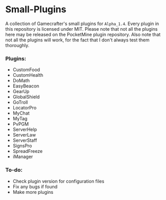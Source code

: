 # Small-Plugins
A collection of Gamecrafter's small plugins for `Alpha_1.4`. Every plugin in this repository is licensed under MIT. Please
note that not all the plugins here may be released on the PocketMine plugin repository. Also note that not all the plugins will work, for the fact that I don't always test them thoroughly.

### Plugins:
* CustomFood
* CustomHealth
* DoMath
* EasyBeacon
* GearUp
* GlobalShield
* GoTroll
* LocatorPro
* MyChat
* MyTag
* PvPGM
* ServerHelp
* ServerLaw
* ServerStaff
* SignsPro
* SpreadFreeze
* iManager

### To-do:
* Check plugin version for configuration files
* Fix any bugs if found
* Make more plugins
